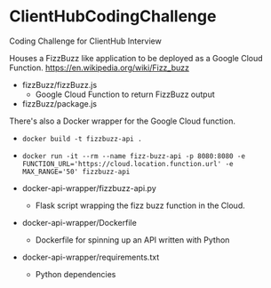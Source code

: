 # ClientHubCodingChallenge
Coding Challenge for ClientHub Interview


Houses a FizzBuzz like application to be deployed as a Google Cloud Function. https://en.wikipedia.org/wiki/Fizz_buzz

- fizzBuzz/fizzBuzz.js
   - Google Cloud Function to return FizzBuzz output
- fizzBuzz/package.js

There's also a Docker wrapper for the Google Cloud function.

- `docker build -t fizzbuzz-api .`
- `docker run -it --rm --name fizz-buzz-api -p 8080:8080 -e FUNCTION_URL='https://cloud.location.function.url' -e MAX_RANGE='50' fizzbuzz-api`

- docker-api-wrapper/fizzbuzz-api.py
   - Flask script wrapping the fizz buzz function in the Cloud.
- docker-api-wrapper/Dockerfile
   - Dockerfile for spinning up an API written with Python
- docker-api-wrapper/requirements.txt
   - Python dependencies
